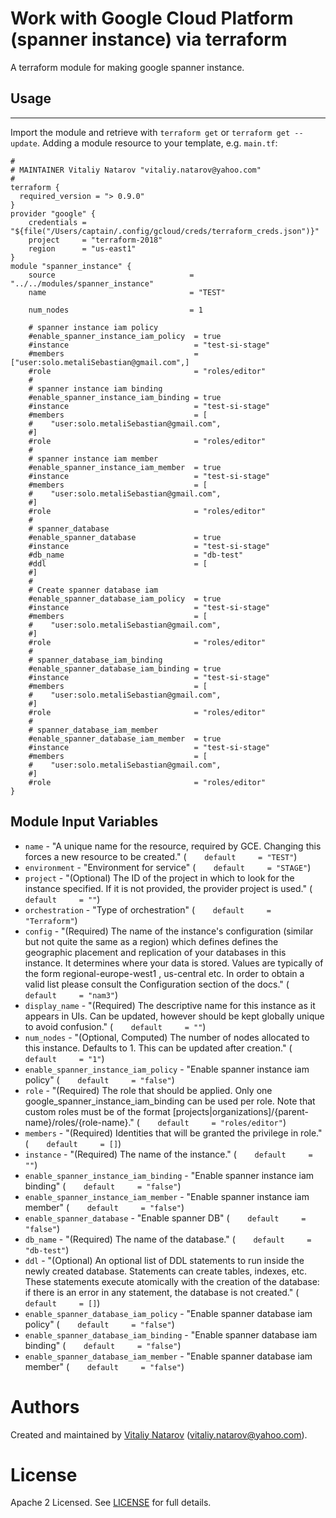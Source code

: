 # Work with Google Cloud  Platform (spanner instance) via terraform

A terraform module for making google spanner instance.
 
## Usage
--------

Import the module and retrieve with ```terraform get``` or ```terraform get --update```. Adding a module resource to your template, e.g. `main.tf`:

```
#
# MAINTAINER Vitaliy Natarov "vitaliy.natarov@yahoo.com"
#
terraform {
  required_version = "> 0.9.0"
}
provider "google" {
    credentials = "${file("/Users/captain/.config/gcloud/creds/terraform_creds.json")}"
    project     = "terraform-2018"
    region      = "us-east1"
}   
module "spanner_instance" {
    source                              = "../../modules/spanner_instance"
    name                                = "TEST"

    num_nodes                           = 1
    
    # spanner instance iam policy
    #enable_spanner_instance_iam_policy  = true
    #instance                            = "test-si-stage"
    #members                             = ["user:solo.metaliSebastian@gmail.com",]
    #role                                = "roles/editor"    
    #
    # spanner instance iam binding
    #enable_spanner_instance_iam_binding = true
    #instance                            = "test-si-stage"
    #members                             = [
    #    "user:solo.metaliSebastian@gmail.com",
    #]
    #role                                = "roles/editor"    
    #
    # spanner instance iam member
    #enable_spanner_instance_iam_member  = true
    #instance                            = "test-si-stage"
    #members                             = [
    #    "user:solo.metaliSebastian@gmail.com",
    #]
    #role                                = "roles/editor"
    #
    # spanner_database
    #enable_spanner_database             = true
    #instance                            = "test-si-stage"
    #db_name                             = "db-test"
    #ddl                                 = [
    #]
    #
    # Create spanner database iam
    #enable_spanner_database_iam_policy  = true
    #instance                            = "test-si-stage"
    #members                             = [
    #    "user:solo.metaliSebastian@gmail.com",
    #]
    #role                                = "roles/editor"
    #
    # spanner_database_iam_binding
    #enable_spanner_database_iam_binding = true
    #instance                            = "test-si-stage"
    #members                             = [
    #    "user:solo.metaliSebastian@gmail.com",
    #]
    #role                                = "roles/editor"
    #
    # spanner_database_iam_member
    #enable_spanner_database_iam_member  = true
    #instance                            = "test-si-stage"
    #members                             = [
    #    "user:solo.metaliSebastian@gmail.com",
    #]
    #role                                = "roles/editor"
} 
```

Module Input Variables
----------------------
- `name` - "A unique name for the resource, required by GCE. Changing this forces a new resource to be created." (`    default     = "TEST"`)
- `environment` - "Environment for service" (`    default     = "STAGE"`)
- `project` - "(Optional) The ID of the project in which to look for the instance specified. If it is not provided, the provider project is used." (`    default     = ""`)
- `orchestration` - "Type of orchestration" (`    default     = "Terraform"`)
- `config` - "(Required) The name of the instance's configuration (similar but not quite the same as a region) which defines defines the geographic placement and replication of your databases in this instance. It determines where your data is stored. Values are typically of the form regional-europe-west1 , us-central etc. In order to obtain a valid list please consult the Configuration section of the docs." (`    default     = "nam3"`)
- `display_name` - "(Required) The descriptive name for this instance as it appears in UIs. Can be updated, however should be kept globally unique to avoid confusion." (`    default     = ""`)
- `num_nodes` - "(Optional, Computed) The number of nodes allocated to this instance. Defaults to 1. This can be updated after creation." (`    default     = "1"`)
- `enable_spanner_instance_iam_policy` - "Enable spanner instance iam policy" (`    default     = "false"`)
- `role` - "(Required) The role that should be applied. Only one google_spanner_instance_iam_binding can be used per role. Note that custom roles must be of the format [projects|organizations]/{parent-name}/roles/{role-name}." (`    default     = "roles/editor"`)
- `members` - "(Required) Identities that will be granted the privilege in role." (`    default     = []`)
- `instance` - "(Required) The name of the instance." (`    default     = ""`)
- `enable_spanner_instance_iam_binding` - "Enable spanner instance iam binding" (`    default     = "false"`)
- `enable_spanner_instance_iam_member` - "Enable spanner instance iam member" (`    default     = "false"`)
- `enable_spanner_database` - "Enable spanner DB" (`    default     = "false"`)
- `db_name` - "(Required) The name of the database." (`    default     = "db-test"`)
- `ddl` - "(Optional) An optional list of DDL statements to run inside the newly created database. Statements can create tables, indexes, etc. These statements execute atomically with the creation of the database: if there is an error in any statement, the database is not created." (`    default     = []`)
- `enable_spanner_database_iam_policy` - "Enable spanner database iam policy" (`    default     = "false"`)
- `enable_spanner_database_iam_binding` - "Enable spanner database iam binding" (`    default     = "false"`)
- `enable_spanner_database_iam_member` - "Enable spanner database iam member" (`    default     = "false"`)


Authors
=======

Created and maintained by [Vitaliy Natarov](https://github.com/SebastianUA)
(vitaliy.natarov@yahoo.com).

License
=======

Apache 2 Licensed. See [LICENSE](https://github.com/SebastianUA/terraform/blob/master/LICENSE) for full details.
